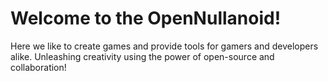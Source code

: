 # Welcome to the OpenNullanoid!

Here we like to create games and provide tools for gamers and developers alike.
Unleashing creativity using the power of open-source and collaboration!
